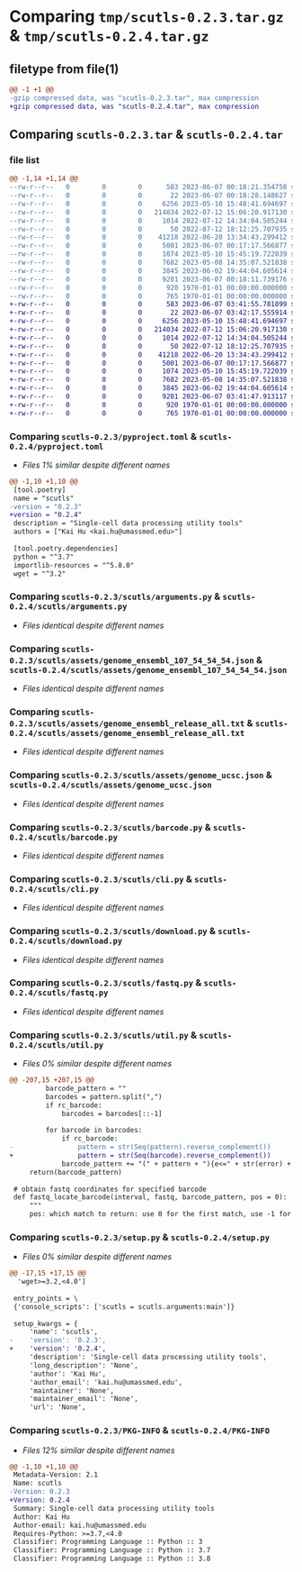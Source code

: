 # Comparing `tmp/scutls-0.2.3.tar.gz` & `tmp/scutls-0.2.4.tar.gz`

## filetype from file(1)

```diff
@@ -1 +1 @@
-gzip compressed data, was "scutls-0.2.3.tar", max compression
+gzip compressed data, was "scutls-0.2.4.tar", max compression
```

## Comparing `scutls-0.2.3.tar` & `scutls-0.2.4.tar`

### file list

```diff
@@ -1,14 +1,14 @@
--rw-r--r--   0        0        0      583 2023-06-07 00:18:21.354758 scutls-0.2.3/pyproject.toml
--rw-r--r--   0        0        0       22 2023-06-07 00:18:28.148627 scutls-0.2.3/scutls/__init__.py
--rw-r--r--   0        0        0     6256 2023-05-10 15:48:41.694697 scutls-0.2.3/scutls/arguments.py
--rw-r--r--   0        0        0   214034 2022-07-12 15:06:20.917130 scutls-0.2.3/scutls/assets/genome_ensembl_107_54_54_54.json
--rw-r--r--   0        0        0     1014 2022-07-12 14:34:04.505244 scutls-0.2.3/scutls/assets/genome_ensembl_release_all.txt
--rw-r--r--   0        0        0       50 2022-07-12 18:12:25.707935 scutls-0.2.3/scutls/assets/genome_ensembl_release_use.txt
--rw-r--r--   0        0        0    41218 2022-06-20 13:34:43.299412 scutls-0.2.3/scutls/assets/genome_ucsc.json
--rw-r--r--   0        0        0     5001 2023-06-07 00:17:17.566877 scutls-0.2.3/scutls/barcode.py
--rw-r--r--   0        0        0     1074 2023-05-10 15:45:19.722039 scutls-0.2.3/scutls/cli.py
--rw-r--r--   0        0        0     7682 2023-05-08 14:35:07.521838 scutls-0.2.3/scutls/download.py
--rw-r--r--   0        0        0     3845 2023-06-02 19:44:04.605614 scutls-0.2.3/scutls/fastq.py
--rw-r--r--   0        0        0     9201 2023-06-07 00:18:11.739176 scutls-0.2.3/scutls/util.py
--rw-r--r--   0        0        0      920 1970-01-01 00:00:00.000000 scutls-0.2.3/setup.py
--rw-r--r--   0        0        0      765 1970-01-01 00:00:00.000000 scutls-0.2.3/PKG-INFO
+-rw-r--r--   0        0        0      583 2023-06-07 03:41:55.781899 scutls-0.2.4/pyproject.toml
+-rw-r--r--   0        0        0       22 2023-06-07 03:42:17.555914 scutls-0.2.4/scutls/__init__.py
+-rw-r--r--   0        0        0     6256 2023-05-10 15:48:41.694697 scutls-0.2.4/scutls/arguments.py
+-rw-r--r--   0        0        0   214034 2022-07-12 15:06:20.917130 scutls-0.2.4/scutls/assets/genome_ensembl_107_54_54_54.json
+-rw-r--r--   0        0        0     1014 2022-07-12 14:34:04.505244 scutls-0.2.4/scutls/assets/genome_ensembl_release_all.txt
+-rw-r--r--   0        0        0       50 2022-07-12 18:12:25.707935 scutls-0.2.4/scutls/assets/genome_ensembl_release_use.txt
+-rw-r--r--   0        0        0    41218 2022-06-20 13:34:43.299412 scutls-0.2.4/scutls/assets/genome_ucsc.json
+-rw-r--r--   0        0        0     5001 2023-06-07 00:17:17.566877 scutls-0.2.4/scutls/barcode.py
+-rw-r--r--   0        0        0     1074 2023-05-10 15:45:19.722039 scutls-0.2.4/scutls/cli.py
+-rw-r--r--   0        0        0     7682 2023-05-08 14:35:07.521838 scutls-0.2.4/scutls/download.py
+-rw-r--r--   0        0        0     3845 2023-06-02 19:44:04.605614 scutls-0.2.4/scutls/fastq.py
+-rw-r--r--   0        0        0     9201 2023-06-07 03:41:47.913117 scutls-0.2.4/scutls/util.py
+-rw-r--r--   0        0        0      920 1970-01-01 00:00:00.000000 scutls-0.2.4/setup.py
+-rw-r--r--   0        0        0      765 1970-01-01 00:00:00.000000 scutls-0.2.4/PKG-INFO
```

### Comparing `scutls-0.2.3/pyproject.toml` & `scutls-0.2.4/pyproject.toml`

 * *Files 1% similar despite different names*

```diff
@@ -1,10 +1,10 @@
 [tool.poetry]
 name = "scutls"
-version = "0.2.3"
+version = "0.2.4"
 description = "Single-cell data processing utility tools"
 authors = ["Kai Hu <kai.hu@umassmed.edu>"]
 
 [tool.poetry.dependencies]
 python = "^3.7"
 importlib-resources = "^5.8.0"
 wget = "^3.2"
```

### Comparing `scutls-0.2.3/scutls/arguments.py` & `scutls-0.2.4/scutls/arguments.py`

 * *Files identical despite different names*

### Comparing `scutls-0.2.3/scutls/assets/genome_ensembl_107_54_54_54.json` & `scutls-0.2.4/scutls/assets/genome_ensembl_107_54_54_54.json`

 * *Files identical despite different names*

### Comparing `scutls-0.2.3/scutls/assets/genome_ensembl_release_all.txt` & `scutls-0.2.4/scutls/assets/genome_ensembl_release_all.txt`

 * *Files identical despite different names*

### Comparing `scutls-0.2.3/scutls/assets/genome_ucsc.json` & `scutls-0.2.4/scutls/assets/genome_ucsc.json`

 * *Files identical despite different names*

### Comparing `scutls-0.2.3/scutls/barcode.py` & `scutls-0.2.4/scutls/barcode.py`

 * *Files identical despite different names*

### Comparing `scutls-0.2.3/scutls/cli.py` & `scutls-0.2.4/scutls/cli.py`

 * *Files identical despite different names*

### Comparing `scutls-0.2.3/scutls/download.py` & `scutls-0.2.4/scutls/download.py`

 * *Files identical despite different names*

### Comparing `scutls-0.2.3/scutls/fastq.py` & `scutls-0.2.4/scutls/fastq.py`

 * *Files identical despite different names*

### Comparing `scutls-0.2.3/scutls/util.py` & `scutls-0.2.4/scutls/util.py`

 * *Files 0% similar despite different names*

```diff
@@ -207,15 +207,15 @@
         barcode_pattern = ""
         barcodes = pattern.split(",")
         if rc_barcode:
             barcodes = barcodes[::-1]
             
         for barcode in barcodes:
             if rc_barcode:
-                pattern = str(Seq(pattern).reverse_complement())
+                pattern = str(Seq(barcode).reverse_complement())
             barcode_pattern += "(" + pattern + "){e<=" + str(error) + "}(.*?)"
     return(barcode_pattern)
 
 # obtain fastq coordinates for specified barcode
 def fastq_locate_barcode(interval, fastq, barcode_pattern, pos = 0):
     """
     pos: which match to return: use 0 for the first match, use -1 for the last match.
```

### Comparing `scutls-0.2.3/setup.py` & `scutls-0.2.4/setup.py`

 * *Files 0% similar despite different names*

```diff
@@ -17,15 +17,15 @@
  'wget>=3.2,<4.0']
 
 entry_points = \
 {'console_scripts': ['scutls = scutls.arguments:main']}
 
 setup_kwargs = {
     'name': 'scutls',
-    'version': '0.2.3',
+    'version': '0.2.4',
     'description': 'Single-cell data processing utility tools',
     'long_description': 'None',
     'author': 'Kai Hu',
     'author_email': 'kai.hu@umassmed.edu',
     'maintainer': 'None',
     'maintainer_email': 'None',
     'url': 'None',
```

### Comparing `scutls-0.2.3/PKG-INFO` & `scutls-0.2.4/PKG-INFO`

 * *Files 12% similar despite different names*

```diff
@@ -1,10 +1,10 @@
 Metadata-Version: 2.1
 Name: scutls
-Version: 0.2.3
+Version: 0.2.4
 Summary: Single-cell data processing utility tools
 Author: Kai Hu
 Author-email: kai.hu@umassmed.edu
 Requires-Python: >=3.7,<4.0
 Classifier: Programming Language :: Python :: 3
 Classifier: Programming Language :: Python :: 3.7
 Classifier: Programming Language :: Python :: 3.8
```

